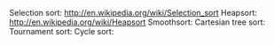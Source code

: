 ﻿Selection sort: http://en.wikipedia.org/wiki/Selection_sort
Heapsort: http://en.wikipedia.org/wiki/Heapsort
Smoothsort:
Cartesian tree sort:
Tournament sort:
Cycle sort: